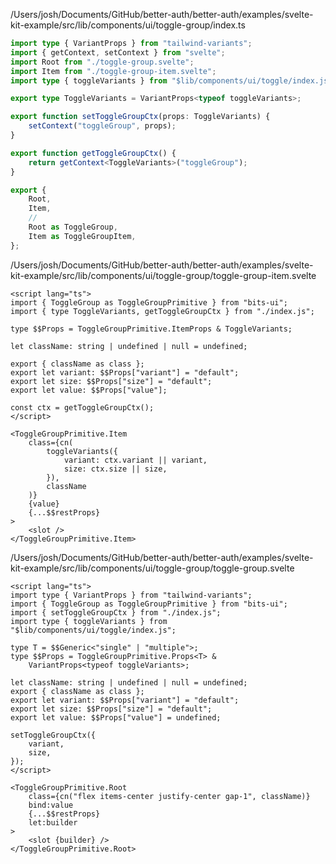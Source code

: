 /Users/josh/Documents/GitHub/better-auth/better-auth/examples/svelte-kit-example/src/lib/components/ui/toggle-group/index.ts
```typescript
import type { VariantProps } from "tailwind-variants";
import { getContext, setContext } from "svelte";
import Root from "./toggle-group.svelte";
import Item from "./toggle-group-item.svelte";
import type { toggleVariants } from "$lib/components/ui/toggle/index.js";

export type ToggleVariants = VariantProps<typeof toggleVariants>;

export function setToggleGroupCtx(props: ToggleVariants) {
	setContext("toggleGroup", props);
}

export function getToggleGroupCtx() {
	return getContext<ToggleVariants>("toggleGroup");
}

export {
	Root,
	Item,
	//
	Root as ToggleGroup,
	Item as ToggleGroupItem,
};

```
/Users/josh/Documents/GitHub/better-auth/better-auth/examples/svelte-kit-example/src/lib/components/ui/toggle-group/toggle-group-item.svelte
```
<script lang="ts">
import { ToggleGroup as ToggleGroupPrimitive } from "bits-ui";
import { type ToggleVariants, getToggleGroupCtx } from "./index.js";

type $$Props = ToggleGroupPrimitive.ItemProps & ToggleVariants;

let className: string | undefined | null = undefined;

export { className as class };
export let variant: $$Props["variant"] = "default";
export let size: $$Props["size"] = "default";
export let value: $$Props["value"];

const ctx = getToggleGroupCtx();
</script>

<ToggleGroupPrimitive.Item
	class={cn(
		toggleVariants({
			variant: ctx.variant || variant,
			size: ctx.size || size,
		}),
		className
	)}
	{value}
	{...$$restProps}
>
	<slot />
</ToggleGroupPrimitive.Item>

```
/Users/josh/Documents/GitHub/better-auth/better-auth/examples/svelte-kit-example/src/lib/components/ui/toggle-group/toggle-group.svelte
```
<script lang="ts">
import type { VariantProps } from "tailwind-variants";
import { ToggleGroup as ToggleGroupPrimitive } from "bits-ui";
import { setToggleGroupCtx } from "./index.js";
import type { toggleVariants } from "$lib/components/ui/toggle/index.js";

type T = $$Generic<"single" | "multiple">;
type $$Props = ToggleGroupPrimitive.Props<T> &
	VariantProps<typeof toggleVariants>;

let className: string | undefined | null = undefined;
export { className as class };
export let variant: $$Props["variant"] = "default";
export let size: $$Props["size"] = "default";
export let value: $$Props["value"] = undefined;

setToggleGroupCtx({
	variant,
	size,
});
</script>

<ToggleGroupPrimitive.Root
	class={cn("flex items-center justify-center gap-1", className)}
	bind:value
	{...$$restProps}
	let:builder
>
	<slot {builder} />
</ToggleGroupPrimitive.Root>

```
